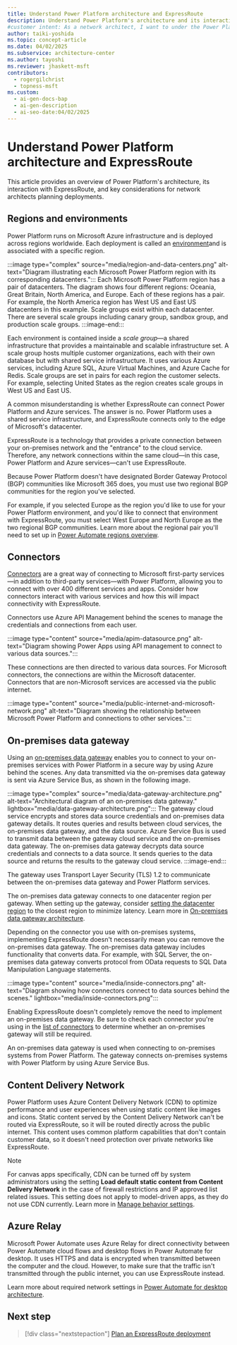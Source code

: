 ```yaml
---
title: Understand Power Platform architecture and ExpressRoute
description: Understand Power Platform's architecture and its interaction with ExpressRoute to plan secure and efficient deployments.
#customer intent: As a network architect, I want to under the Power Platform architecture in the context of ExpressRoute so that I can plan deployments effectively.
author: taiki-yoshida
ms.topic: concept-article
ms.date: 04/02/2025
ms.subservice: architecture-center
ms.author: tayoshi
ms.reviewer: jhaskett-msft
contributors:
  - rogergilchrist
  - topness-msft
ms.custom:
  - ai-gen-docs-bap
  - ai-gen-description
  - ai-seo-date:04/02/2025
---
```


# Understand Power Platform architecture and ExpressRoute

This article provides an overview of Power Platform's architecture, its interaction with ExpressRoute, and key considerations for network architects planning deployments.

## Regions and environments

Power Platform runs on Microsoft Azure infrastructure and is deployed across regions worldwide. Each deployment is called an [environment](../../../admin/environments-overview.md)and is associated with a specific region.  

:::image type="complex" source="media/region-and-data-centers.png" alt-text="Diagram illustrating each Microsoft Power Platform region with its corresponding datacenters.":::
   Each Microsoft Power Platform region has a pair of datacenters. The diagram shows four different regions: Oceania, Great Britain, North America, and Europe. Each of these regions has a pair. For example, the North America region has West US and East US datacenters in this example. Scale groups exist within each datacenter. There are several scale groups including canary group, sandbox group, and production scale groups.
:::image-end:::

Each environment is contained inside a *scale group*&mdash;a shared infrastructure that provides a maintainable and scalable infrastructure set. A scale group hosts multiple customer organizations, each with their own database but with shared service infrastructure. It uses various Azure services, including Azure SQL, Azure Virtual Machines, and Azure Cache for Redis. Scale groups are set in pairs for each region the customer selects. For example, selecting United States as the region creates scale groups in West US and East US.

A common misunderstanding is whether ExpressRoute can connect Power Platform and Azure services. The answer is no. Power Platform uses a shared service infrastructure, and ExpressRoute connects only to the edge of Microsoft's datacenter.

ExpressRoute is a technology that provides a private connection between your on-premises network and the "entrance" to the cloud service. Therefore, any network connections within the same cloud&mdash;in this case, Power Platform and Azure services&mdash;can't use ExpressRoute.

Because Power Platform doesn't have designated Border Gateway Protocol (BGP) communities like Microsoft 365 does, you must use two regional BGP communities for the region you've selected.

For example, if you selected Europe as the region you'd like to use for your Power Platform environment, and you'd like to connect that environment with ExpressRoute, you must select West Europe and North Europe as the two regional BGP communities. Learn more about the regional pair you'll need to set up in [Power Automate regions overview](/power-automate/regions-overview).

## Connectors

[Connectors](/connectors/connectors) are a great way of connecting to Microsoft first-party services&mdash;in addition to third-party services&mdash;with Power Platform, allowing you to connect with over 400 different services and apps. Consider how connectors interact with various services and how this will impact connectivity with ExpressRoute.

Connectors use Azure API Management behind the scenes to manage the credentials and connections from each user.

:::image type="content" source="media/apim-datasource.png" alt-text="Diagram showing Power Apps using API management to connect to various data sources.":::

These connections are then directed to various data sources. For Microsoft connectors, the connections are within the Microsoft datacenter. Connectors that are non-Microsoft services are accessed via the public internet.

:::image type="content" source="media/public-internet-and-microsoft-network.png" alt-text="Diagram showing the relationship between Microsoft Power Platform and connections to other services.":::

## On-premises data gateway

Using an [on-premises data gateway](/data-integration/gateway/service-gateway-onprem) enables you to connect to your on-premises services with Power Platform in a secure way by using Azure behind the scenes. Any data transmitted via the on-premises data gateway is sent via Azure Service Bus, as shown in the following image.

:::image type="complex" source="media/data-gateway-architecture.png" alt-text="Architectural diagram of an on-premises data gateway." lightbox="media/data-gateway-architecture.png":::
    The gateway cloud service encrypts and stores data source credentials and on-premises data gateway details. It routes queries and results between cloud services, the on-premises data gateway, and the data source. Azure Service Bus is used to transmit data between the gateway cloud service and the on-premises data gateway. The on-premises data gateway decrypts data source credentials and connects to a data source. It sends queries to the data source and returns the results to the gateway cloud service.
:::image-end:::

The gateway uses Transport Layer Security (TLS) 1.2 to communicate between the on-premises data gateway and Power Platform services.

The on-premises data gateway connects to one datacenter region per gateway. When setting up the gateway, consider [setting the datacenter region](/data-integration/gateway/service-gateway-data-region) to the closest region to minimize latency. Learn more in [On-premises data gateway architecture](/data-integration/gateway/service-gateway-onprem-indepth).

Depending on the connector you use with on-premises systems, implementing ExpressRoute doesn't necessarily mean you can remove the on-premises data gateway. The on-premises data gateway includes functionality that converts data. For example, with SQL Server, the on-premises data gateway converts protocol from OData requests to SQL Data Manipulation Language statements.

:::image type="content" source="media/inside-connectors.png" alt-text="Diagram showing how connectors connect to data sources behind the scenes." lightbox="media/inside-connectors.png":::

Enabling ExpressRoute doesn't completely remove the need to implement an on-premises data gateway. Be sure to check each connector you're using in the [list of connectors](/power-automate/gateway-manage) to determine whether an on-premises gateway will still be required.

An on-premises data gateway is used when connecting to on-premises systems from Power Platform. The gateway connects on-premises systems with Power Platform by using Azure Service Bus.

## Content Delivery Network

Power Platform uses Azure Content Delivery Network (CDN) to optimize performance and user experiences when using static content like images and icons. Static content served by the Content Delivery Network can't be routed via ExpressRoute, so it will be routed directly across the public internet. This content uses common platform capabilities that don't contain customer data, so it doesn't need protection over private networks like ExpressRoute.  

> [!NOTE]  
> For canvas apps specifically, CDN can be turned off by system administrators using the setting **Load default static content from Content Delivery Network** in the case of firewall restrictions and IP approved list related issues. This setting does not apply to model-driven apps, as they do not use CDN currently. Learn more in [Manage behavior settings](../../../admin/settings-behavior.md).

## Azure Relay

Microsoft Power Automate uses Azure Relay for direct connectivity between Power Automate cloud flows and desktop flows in Power Automate for desktop. It uses HTTPS and data is encrypted when transmitted between the computer and the cloud. However, to make sure that the traffic isn't transmitted through the public internet, you can use ExpressRoute instead.

Learn more about required network settings in [Power Automate for desktop architecture](/power-automate/desktop-flows/pad-architecture).

## Next step

> [!div class="nextstepaction"]
> [Plan an ExpressRoute deployment](planning-expressroute.md)
